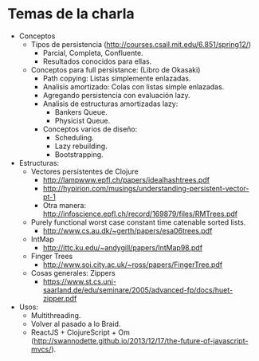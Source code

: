 Temas de la charla
==================

* Conceptos
    * Tipos de persistencia (<http://courses.csail.mit.edu/6.851/spring12/>)
        * Parcial, Completa, Confluente.
        * Resultados conocidos para ellas.
    * Conceptos para full persistance: (Libro de Okasaki)
        * Path copying: Listas simplemente enlazadas.
        * Analisis amortizado: Colas con listas simple enlazadas.
        * Agregando persistencia con evaluación lazy.
        * Analisis de estructuras amortizadas lazy:
            * Bankers Queue.
            * Physicist Queue.
        * Conceptos varios de diseño:
            * Scheduling.
            * Lazy rebuilding.
            * Bootstrapping.
* Estructuras:
    * Vectores persistentes de Clojure 
        * <http://lampwww.epfl.ch/papers/idealhashtrees.pdf>
        * <http://hypirion.com/musings/understanding-persistent-vector-pt-1>
        * Otra manera: <http://infoscience.epfl.ch/record/169879/files/RMTrees.pdf>
    * Purely functional worst case constant time catenable sorted lists.
        * <http://www.cs.au.dk/~gerth/papers/esa06trees.pdf>
    * IntMap
        * <http://ittc.ku.edu/~andygill/papers/IntMap98.pdf>
    * Finger Trees
        * <http://www.soi.city.ac.uk/~ross/papers/FingerTree.pdf>
    * Cosas generales: Zippers
        * <https://www.st.cs.uni-saarland.de/edu/seminare/2005/advanced-fp/docs/huet-zipper.pdf>
* Usos:
    * Multithreading.
    * Volver al pasado a lo Braid.
    * ReactJS + ClojureScript + Om (<http://swannodette.github.io/2013/12/17/the-future-of-javascript-mvcs/>).
